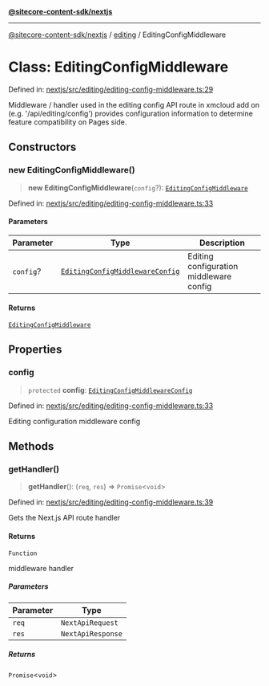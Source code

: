 [**@sitecore-content-sdk/nextjs**](../../README.md)

***

[@sitecore-content-sdk/nextjs](../../README.md) / [editing](../README.md) / EditingConfigMiddleware

# Class: EditingConfigMiddleware

Defined in: [nextjs/src/editing/editing-config-middleware.ts:29](https://github.com/Sitecore/content-sdk/blob/49730513e5708f82afd41a071847a7598aa586bb/packages/nextjs/src/editing/editing-config-middleware.ts#L29)

Middleware / handler used in the editing config API route in xmcloud add on (e.g. '/api/editing/config')
provides configuration information to determine feature compatibility on Pages side.

## Constructors

### new EditingConfigMiddleware()

> **new EditingConfigMiddleware**(`config`?): [`EditingConfigMiddleware`](EditingConfigMiddleware.md)

Defined in: [nextjs/src/editing/editing-config-middleware.ts:33](https://github.com/Sitecore/content-sdk/blob/49730513e5708f82afd41a071847a7598aa586bb/packages/nextjs/src/editing/editing-config-middleware.ts#L33)

#### Parameters

| Parameter | Type | Description |
| ------ | ------ | ------ |
| `config`? | [`EditingConfigMiddlewareConfig`](../type-aliases/EditingConfigMiddlewareConfig.md) | Editing configuration middleware config |

#### Returns

[`EditingConfigMiddleware`](EditingConfigMiddleware.md)

## Properties

### config

> `protected` **config**: [`EditingConfigMiddlewareConfig`](../type-aliases/EditingConfigMiddlewareConfig.md)

Defined in: [nextjs/src/editing/editing-config-middleware.ts:33](https://github.com/Sitecore/content-sdk/blob/49730513e5708f82afd41a071847a7598aa586bb/packages/nextjs/src/editing/editing-config-middleware.ts#L33)

Editing configuration middleware config

## Methods

### getHandler()

> **getHandler**(): (`req`, `res`) => `Promise`\<`void`\>

Defined in: [nextjs/src/editing/editing-config-middleware.ts:39](https://github.com/Sitecore/content-sdk/blob/49730513e5708f82afd41a071847a7598aa586bb/packages/nextjs/src/editing/editing-config-middleware.ts#L39)

Gets the Next.js API route handler

#### Returns

`Function`

middleware handler

##### Parameters

| Parameter | Type |
| ------ | ------ |
| `req` | `NextApiRequest` |
| `res` | `NextApiResponse` |

##### Returns

`Promise`\<`void`\>
